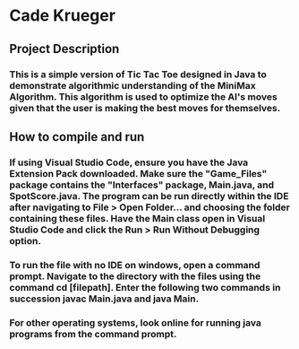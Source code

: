 # Cade Krueger

## Project Description

### This is a simple version of Tic Tac Toe designed in Java to demonstrate algorithmic understanding of the MiniMax Algorithm. This algorithm is used to optimize the AI's moves given that the user is making the best moves for themselves.

## How to compile and run

### If using Visual Studio Code, ensure you have the Java Extension Pack downloaded. Make sure the "Game_Files" package contains the "Interfaces" package, Main.java, and SpotScore.java. The program can be run directly within the IDE after navigating to **File > Open Folder...** and choosing the folder containing these files. Have the Main class open in Visual Studio Code and click the **Run > Run Without Debugging** option.

### To run the file with no IDE on windows, open a command prompt. Navigate to the directory with the files using the command **cd [filepath]**. Enter the following two commands in succession **javac Main.java** and **java Main**.

### For other operating systems, look online for running java programs from the command prompt.
